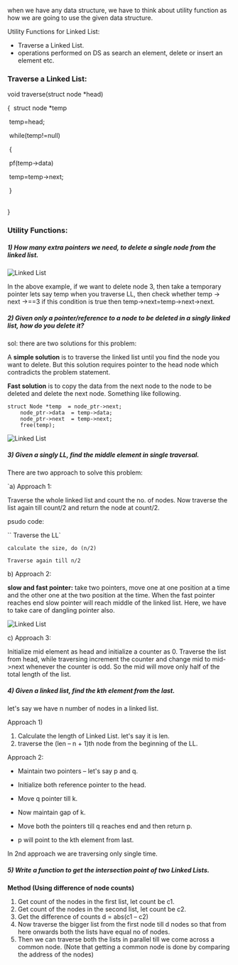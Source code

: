 when we have any data structure, we have to think about utility function as how we are going to use the given data structure.

Utility Functions for Linked List:

* Traverse a Linked List.
* operations performed on DS as search an element,  delete or insert an element etc.



### Traverse a Linked List:

void traverse(struct node *head)

{
​    struct node *temp

​    temp=head;

​    while(temp!=null)

​    {

​        pf(temp->data)

​        temp=temp->next;

​    }

​    
}



### **Utility Functions:**

##### 1) How many extra pointers we need, to delete a single node from the linked list.

![Linked List](https://drive.google.com/file/d/1z6Pq_EdiJ3bNVxS3F6gTASOYeNUBqdnZ/view?usp=sharing)

In the above example, if we want to delete node 3, then take a temporary pointer lets say temp when you traverse LL, then check whether temp -> next ->==3 if this condition is true then temp->next=temp->next->next. 



##### 2) Given only a pointer/reference to a node to be deleted in a singly linked list, how do you delete it?



sol: there are two solutions for this problem:

A **simple solution** is to traverse the linked list until you find the node you want to delete. But this solution requires pointer to the head node which contradicts the problem statement.

**Fast solution** is to copy the data from the next node to the node to be deleted and delete the next node. Something like following.

```
struct Node *temp  = node_ptr->next;
    node_ptr->data  = temp->data;
    node_ptr->next  = temp->next;
    free(temp);
```

![Linked List](https://drive.google.com/file/d/1z6Pq_EdiJ3bNVxS3F6gTASOYeNUBqdnZ/view?usp=sharing)



##### 3) Given a singly LL, find the middle element in single traversal.

There are two approach to solve this problem:

`a) Approach 1:

Traverse the whole linked list and count the no. of nodes. Now traverse the list again till count/2 and return the node at count/2.

psudo code:

`` Traverse the LL`

`calculate the size, do (n/2)`

`Traverse again till n/2`



b) Approach 2:

**slow and fast pointer:** take two pointers, move one at one position at a time and the other one at the two position at the time. When the fast pointer reaches end slow pointer will reach middle of the linked list. Here, we have to take care of dangling pointer also.

![Linked List](https://drive.google.com/file/d/1qrZT6OfWdvtJaoZZdKQZdYY_np-IgPGU/view?usp=sharing)

c) Approach 3:

Initialize mid element as head and initialize a counter as 0. Traverse the list from head, while traversing increment the counter and change mid to mid->next whenever the counter is odd. So the mid will move only half of the total length of the list.



##### 4) Given a linked list, find the kth element from the last.

let's say we have n number of nodes in a linked list.

Approach 1)

1) Calculate the length of Linked List. let's say it is len.
2) traverse the (len – n + 1)th node from the beginning of the LL.

Approach 2:

* Maintain two pointers – let's say p and q. 

*  Initialize both reference pointer to the head. 

* Move q pointer till k. 

* Now maintain gap of k. 

* Move both the pointers till q reaches end and then return p.

*  p will point to the kth element from last.

  In 2nd approach we are traversing only single time.



##### 5) Write a function to get the intersection point of two Linked Lists.

**Method (Using difference of node counts)**
1) Get count of the nodes in the first list, let count be c1.
2) Get count of the nodes in the second list, let count be c2.
3) Get the difference of counts d = abs(c1 – c2)
4) Now traverse the bigger list from the first node till d nodes so that from here onwards both the lists have equal no of nodes.
5) Then we can traverse both the lists in parallel till we come across a common node. (Note that getting a common node is done by comparing the address of the nodes)


